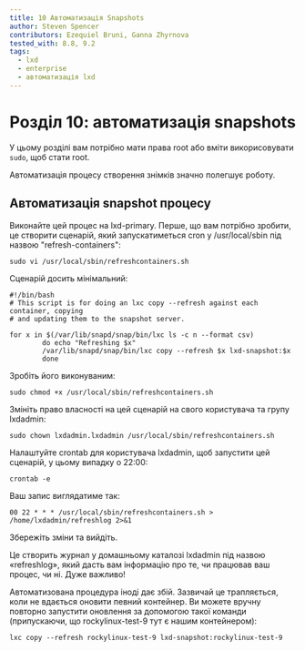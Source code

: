 ```yaml
---
title: 10 Автоматизація Snapshots
author: Steven Spencer
contributors: Ezequiel Bruni, Ganna Zhyrnova
tested_with: 8.8, 9.2
tags:
  - lxd
  - enterprise
  - автоматизація lxd
---
```


# Розділ 10: автоматизація snapshots

У цьому розділі вам потрібно мати права root або вміти викорисовувати `sudo`, щоб стати root.

Автоматизація процесу створення знімків значно полегшує роботу.

## Автоматизація snapshot процесу


Виконайте цей процес на lxd-primary. Перше, що вам потрібно зробити, це створити сценарій, який запускатиметься cron у /usr/local/sbin під назвою "refresh-containers":

```
sudo vi /usr/local/sbin/refreshcontainers.sh
```

Сценарій досить мінімальний:

```
#!/bin/bash
# This script is for doing an lxc copy --refresh against each container, copying
# and updating them to the snapshot server.

for x in $(/var/lib/snapd/snap/bin/lxc ls -c n --format csv)
        do echo "Refreshing $x"
        /var/lib/snapd/snap/bin/lxc copy --refresh $x lxd-snapshot:$x
        done

```

 Зробіть його виконуваним:

```
sudo chmod +x /usr/local/sbin/refreshcontainers.sh
```

Змініть право власності на цей сценарій на свого користувача та групу lxdadmin:

```
sudo chown lxdadmin.lxdadmin /usr/local/sbin/refreshcontainers.sh
```

Налаштуйте crontab для користувача lxdadmin, щоб запустити цей сценарій, у цьому випадку о 22:00:

```
crontab -e
```

Ваш запис виглядатиме так:

```
00 22 * * * /usr/local/sbin/refreshcontainers.sh > /home/lxdadmin/refreshlog 2>&1
```

Збережіть зміни та вийдіть.

Це створить журнал у домашньому каталозі lxdadmin під назвою «refreshlog», який дасть вам інформацію про те, чи працював ваш процес, чи ні. Дуже важливо!

Автоматизована процедура іноді дає збій. Зазвичай це трапляється, коли не вдається оновити певний контейнер. Ви можете вручну повторно запустити оновлення за допомогою такої команди (припускаючи, що rockylinux-test-9 тут є нашим контейнером):

```
lxc copy --refresh rockylinux-test-9 lxd-snapshot:rockylinux-test-9
```
